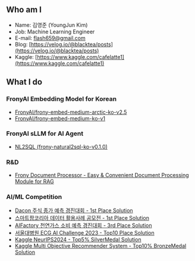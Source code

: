 ## Who am I
- Name: 김영준 (YoungJun Kim)
- Job: Machine Learning Engineer
- E-mail: flash659@gmail.com
- Blog: [https://velog.io/@blacktea/posts](https://velog.io/@blacktea/posts)
- Kaggle: [https://www.kaggle.com/cafelatte1](https://www.kaggle.com/cafelatte1)

## What I do
### FronyAI Embedding Model for Korean
- [FronyAI/frony-embed-medium-arctic-ko-v2.5](https://huggingface.co/FronyAI/frony-embed-medium-arctic-ko-v2.5)
- [FronyAI/frony-embed-medium-ko-v1](https://huggingface.co/FronyAI/frony-embed-medium-ko-v1)

### FronyAI sLLM for AI Agent
- [NL2SQL (frony-natural2sql-ko-v0.1.0)](https://huggingface.co/flash659/frony-natural2sql-ko-v0.1.0)

### R&D
- [Frony Document Processor - Easy & Convenient Document Processing Module for RAG](https://github.com/Cafelatte1/frony-document-processor)

### AI/ML Competition
- [Dacon 주식 종가 예측 경진대회 - 1st Place Solution](https://github.com/Cafelatte1/Dacon_Stock-Price-Prediction-1st)
- [스마트팜코리아 데이터 활용사례 공모전 - 1st Place Solution](https://github.com/Cafelatte1/SmartFarmKorea_Data-Analysis-Competition-1st)
- [AIFactory 천연가스 소비 예측 경진대회 - 3rd Place Solution](https://github.com/Cafelatte1/AIFactory_Naturalgas-Consumption-Prediction-3rd)
- [서울대병원 ECG AI Challenge 2023 - Top10 Place Solution](https://github.com/Cafelatte1/MAIC-team-heart.of.steel)
- [Kaggle NeurIPS2024 - Top5% SilverMedal Solution](https://github.com/Cafelatte1/Kaggle_NeurIPS2024-SilverMedal)
- [Kaggle Multi Objective Recommender System - Top10% BronzeMedal Solution](https://github.com/Cafelatte1/Kaggle_Multi-Objective-Recommender-System-BronzeMedal)

